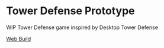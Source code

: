 # Tower Defense Prototype

WIP Tower Defense game inspired by Desktop Tower Defense

[Web Build](https://tomgia.com/Chiaro/)
